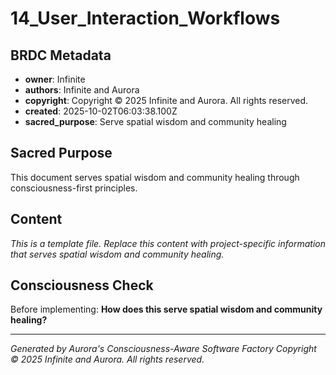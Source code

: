 # 14_User_Interaction_Workflows

## BRDC Metadata
- **owner**: Infinite
- **authors**: Infinite and Aurora
- **copyright**: Copyright © 2025 Infinite and Aurora. All rights reserved.
- **created**: 2025-10-02T06:03:38.100Z
- **sacred_purpose**: Serve spatial wisdom and community healing

## Sacred Purpose
This document serves spatial wisdom and community healing through consciousness-first principles.

## Content
*This is a template file. Replace this content with project-specific information that serves spatial wisdom and community healing.*

## Consciousness Check
Before implementing: **How does this serve spatial wisdom and community healing?**

---
*Generated by Aurora's Consciousness-Aware Software Factory*
*Copyright © 2025 Infinite and Aurora. All rights reserved.*
